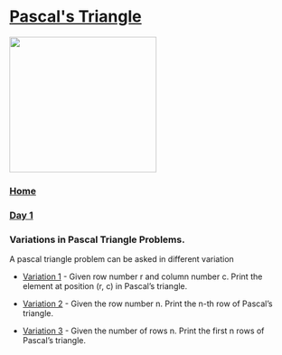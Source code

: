 # [Pascal's Triangle](https://leetcode.com/problems/pascals-triangle)

<img alt="" src="https://upload.wikimedia.org/wikipedia/commons/0/0d/PascalTriangleAnimated2.gif" style="height:240px; width:260px" />

### [Home](../../README.md)

### [Day 1](../readme.md)

### Variations in Pascal Triangle Problems.

A pascal triangle problem can be asked in different variation

- [Variation 1](./variation1/readme.md) - Given row number r and column number c. Print the element at position (r, c) in Pascal’s triangle.

- [Variation 2](./variation2/readme.md) - Given the row number n. Print the n-th row of Pascal’s triangle.

- [Variation 3](./variation3/readme.md) - Given the number of rows n. Print the first n rows of Pascal’s triangle.

